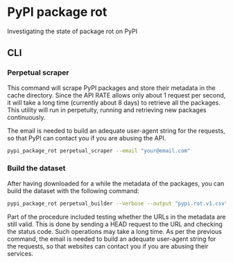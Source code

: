 # PyPI package rot

Investigating the state of package rot on PyPI

## CLI

### Perpetual scraper

This command will scrape PyPI packages and store their metadata in the cache directory. Since the API RATE allows only about 1 request per second, it will take a long time (currently about 8 days) to retrieve all the packages. This utility will run in perpetuity, running and retrieving new packages continuously.

The email is needed to build an adequate user-agent string for the requests, so that PyPI can contact you if you are abusing the API.

```bash
pypi_package_rot perpetual_scraper --email "your@email.com"
```

### Build the dataset

After having downloaded for a while the metadata of the packages, you can build the dataset with the following command:

```bash
pypi_package_rot perpetual_builder --verbose --output "pypi.rot.v1.csv"  --email "your@email.com"
```

Part of the procedure included testing whether the URLs in the metadata are still valid. This is done by sending a HEAD request to the URL and checking the status code. Such operations may take a long time. As per the previous command, the email is needed to build an adequate user-agent string for the requests, so that websites can contact you if you are abusing their services.